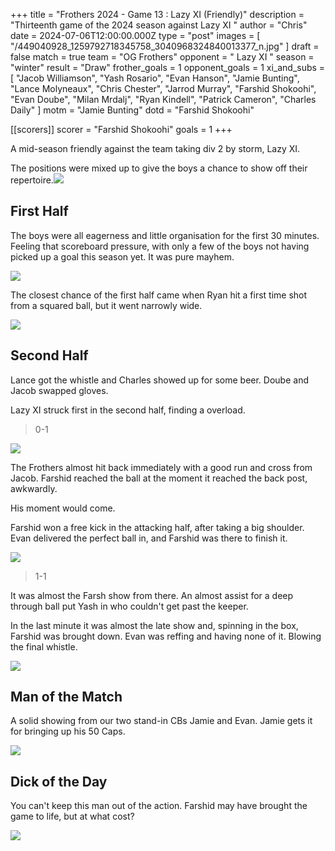 +++
title = "Frothers 2024 - Game 13 : Lazy XI (Friendly)"
description = "Thirteenth game of the 2024 season against Lazy XI "
author = "Chris"
date = 2024-07-06T12:00:00.000Z
type = "post"
images = [ "/449040928_1259792718345758_3040968324840013377_n.jpg" ]
draft = false
match = true
team = "OG Frothers"
opponent = " Lazy XI "
season = "winter"
result = "Draw"
frother_goals = 1
opponent_goals = 1
xi_and_subs = [
  "Jacob Williamson",
  "Yash Rosario",
  "Evan Hanson",
  "Jamie Bunting",
  "Lance Molyneaux",
  "Chris Chester",
  "Jarrod Murray",
  "Farshid Shokoohi",
  "Evan Doube",
  "Milan Mrdalj",
  "Ryan Kindell",
  "Patrick Cameron",
  "Charles Daily"
]
motm = "Jamie Bunting"
dotd = "Farshid Shokoohi"

[[scorers]]
scorer = "Farshid Shokoohi"
goals = 1
+++

A mid-season friendly against the team taking div 2 by storm, Lazy XI.

The positions were mixed up to give the boys a chance to show off their repertoire.![](/pace-front-line.jpg)

## First Half

The boys were all eagerness and little organisation for the first 30 minutes. Feeling that scoreboard pressure, with only a few of the boys not having picked up a goal this season yet. It was pure mayhem.

![](/pack-the-box.jpg)

The closest chance of the first half came when Ryan hit a first time shot from a squared ball, but it went narrowly wide.

![](/ryan-outfield.jpg)

## Second Half

Lance got the whistle and Charles showed up for some beer. Doube and Jacob swapped gloves.

Lazy XI struck first in the second half, finding a overload.

> 0-1

![](/ev-jacob.jpg)

The Frothers almost hit back immediately with a good run and cross from Jacob. Farshid reached the ball at the moment it reached the back post, awkwardly.

His moment would come.

Farshid won a free kick in the attacking half, after taking a big shoulder. Evan delivered the perfect ball in, and Farshid was there to finish it.

![](/ronaldo-flying-head-juventas-goal(1).gif)

> 1-1

It was almost the Farsh show from there. An almost assist for a deep through ball put Yash in who couldn't get past the keeper.

In the last minute it was almost the late show and, spinning in the box, Farshid was brought down. Evan was reffing and having none of it. Blowing the final whistle.

![](/PXL_20240706_221904226.jpg)

## Man of the Match

A solid showing from our two stand-in CBs Jamie and Evan. Jamie gets it for bringing up his 50 Caps.

![](/bunt-def.jpg)

## Dick of the Day

You can't keep this man out of the action. Farshid may have brought the game to life, but at what cost?

![](/farsh-pass.jpg)
